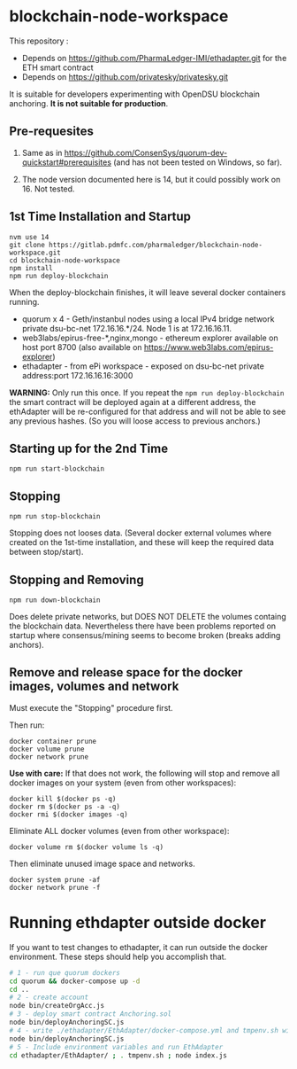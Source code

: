 # blockchain-node-workspace

This repository :
* Depends on https://github.com/PharmaLedger-IMI/ethadapter.git for the ETH smart contract
* Depends on https://github.com/privatesky/privatesky.git

It is suitable for developers experimenting with OpenDSU blockchain anchoring. **It is not suitable for production**.

## Pre-requesites

1. Same as in https://github.com/ConsenSys/quorum-dev-quickstart#prerequisites (and has not been tested on Windows, so far).

2. The node version documented here is 14, but it could possibly work on 16. Not tested.


## 1st Time Installation and Startup

```
nvm use 14
git clone https://gitlab.pdmfc.com/pharmaledger/blockchain-node-workspace.git
cd blockchain-node-workspace
npm install
npm run deploy-blockchain
```

When the deploy-blockchain finishes, it will leave several docker containers running.
- quorum x 4 - Geth/instanbul nodes using a local IPv4 bridge network private dsu-bc-net 172.16.16.*/24. Node 1 is at 172.16.16.11.
- web3labs/epirus-free-*,nginx,mongo - ethereum explorer available on host port 8700  (also available on https://www.web3labs.com/epirus-explorer)
- ethadapter - from ePi workspace - exposed on dsu-bc-net private address:port 172.16.16.16:3000

**WARNING:** Only run this once. If you repeat the `npm run deploy-blockchain` the smart contract will be deployed again at a different address, the ethAdapter will be re-configured for that address and will not be able to see any previous hashes. (So you will loose access to previous anchors.)

## Starting up for the 2nd Time

```
npm run start-blockchain
```

## Stopping

```
npm run stop-blockchain
```

Stopping does not looses data. (Several docker external volumes where created on the 1st-time installation, and these will keep the required data between stop/start).

## Stopping and Removing

```
npm run down-blockchain
```

Does delete private networks, but DOES NOT DELETE the volumes containg the blockchain data.
Nevertheless there have been problems reported on startup where consensus/mining seems
to become broken (breaks adding anchors).

## Remove and release space for the docker images, volumes and network

Must execute the "Stopping" procedure first.

Then run:
```
docker container prune
docker volume prune
docker network prune
```

**Use with care:** If that does not work, the following will stop and remove all docker images on your system (even from other workspaces):

```
docker kill $(docker ps -q)
docker rm $(docker ps -a -q)
docker rmi $(docker images -q)
```

Eliminate ALL docker volumes (even from other workspace):
```
docker volume rm $(docker volume ls -q)
```

Then eliminate unused image space and networks.

```
docker system prune -af
docker network prune -f
```


# Running ethdapter outside docker

If you want to test changes to ethadapter, it can run outside the docker environment.
These steps should help you accomplish that.

```sh
# 1 - run que quorum dockers
cd quorum && docker-compose up -d
cd ..
# 2 - create account
node bin/createOrgAcc.js
# 3 - deploy smart contract Anchoring.sol
node bin/deployAnchoringSC.js
# 4 - write ./ethadapter/EthAdapter/docker-compose.yml and tmpenv.sh with environment updated
node bin/deployAnchoringSC.js
# 5 - Include environment variables and run EthAdapter
cd ethadapter/EthAdapter/ ; . tmpenv.sh ; node index.js
```